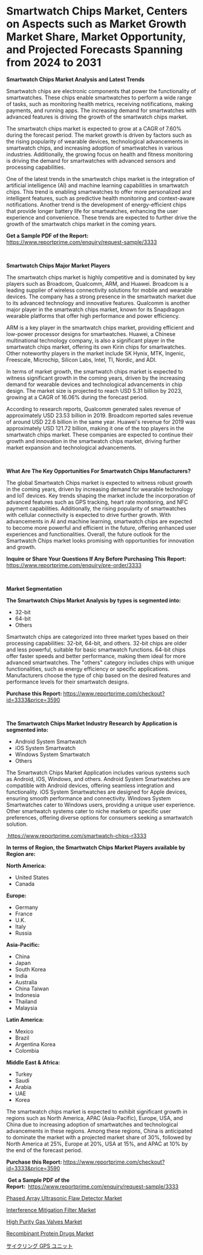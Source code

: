 <p><h1>Smartwatch Chips Market, Centers on Aspects such as Market Growth Market Share, Market Opportunity, and Projected Forecasts Spanning from 2024 to 2031</h1></p><p><strong>Smartwatch Chips Market Analysis and Latest Trends</strong></p>
<p><p>Smartwatch chips are electronic components that power the functionality of smartwatches. These chips enable smartwatches to perform a wide range of tasks, such as monitoring health metrics, receiving notifications, making payments, and running apps. The increasing demand for smartwatches with advanced features is driving the growth of the smartwatch chips market.</p><p>The smartwatch chips market is expected to grow at a CAGR of 7.60% during the forecast period. The market growth is driven by factors such as the rising popularity of wearable devices, technological advancements in smartwatch chips, and increasing adoption of smartwatches in various industries. Additionally, the growing focus on health and fitness monitoring is driving the demand for smartwatches with advanced sensors and processing capabilities.</p><p>One of the latest trends in the smartwatch chips market is the integration of artificial intelligence (AI) and machine learning capabilities in smartwatch chips. This trend is enabling smartwatches to offer more personalized and intelligent features, such as predictive health monitoring and context-aware notifications. Another trend is the development of energy-efficient chips that provide longer battery life for smartwatches, enhancing the user experience and convenience. These trends are expected to further drive the growth of the smartwatch chips market in the coming years.</p></p>
<p><strong>Get a Sample PDF of the Report:&nbsp;</strong> <a href="https://www.reportprime.com/enquiry/request-sample/3333">https://www.reportprime.com/enquiry/request-sample/3333</a></p>
<p>&nbsp;</p>
<p><strong>Smartwatch Chips Major Market Players</strong></p>
<p><p>The smartwatch chips market is highly competitive and is dominated by key players such as Broadcom, Qualcomm, ARM, and Huawei. Broadcom is a leading supplier of wireless connectivity solutions for mobile and wearable devices. The company has a strong presence in the smartwatch market due to its advanced technology and innovative features. Qualcomm is another major player in the smartwatch chips market, known for its Snapdragon wearable platforms that offer high performance and power efficiency.</p><p>ARM is a key player in the smartwatch chips market, providing efficient and low-power processor designs for smartwatches. Huawei, a Chinese multinational technology company, is also a significant player in the smartwatch chips market, offering its own Kirin chips for smartwatches. Other noteworthy players in the market include SK Hynix, MTK, Ingenic, Freescale, Microchip, Silicon Labs, Intel, TI, Nordic, and ADI.</p><p>In terms of market growth, the smartwatch chips market is expected to witness significant growth in the coming years, driven by the increasing demand for wearable devices and technological advancements in chip design. The market size is projected to reach USD 5.31 billion by 2023, growing at a CAGR of 16.06% during the forecast period.</p><p>According to research reports, Qualcomm generated sales revenue of approximately USD 23.53 billion in 2019. Broadcom reported sales revenue of around USD 22.6 billion in the same year. Huawei's revenue for 2019 was approximately USD 121.72 billion, making it one of the top players in the smartwatch chips market. These companies are expected to continue their growth and innovation in the smartwatch chips market, driving further market expansion and technological advancements.</p></p>
<p>&nbsp;</p>
<p><strong>What Are The Key Opportunities For Smartwatch Chips Manufacturers?</strong></p>
<p><p>The global Smartwatch Chips market is expected to witness robust growth in the coming years, driven by increasing demand for wearable technology and IoT devices. Key trends shaping the market include the incorporation of advanced features such as GPS tracking, heart rate monitoring, and NFC payment capabilities. Additionally, the rising popularity of smartwatches with cellular connectivity is expected to drive further growth. With advancements in AI and machine learning, smartwatch chips are expected to become more powerful and efficient in the future, offering enhanced user experiences and functionalities. Overall, the future outlook for the Smartwatch Chips market looks promising with opportunities for innovation and growth.</p></p>
<p><strong>Inquire or Share Your Questions If Any Before Purchasing This Report:</strong> <a href="https://www.reportprime.com/enquiry/pre-order/3333">https://www.reportprime.com/enquiry/pre-order/3333</a></p>
<p>&nbsp;</p>
<p><strong>Market Segmentation</strong></p>
<p><strong>The Smartwatch Chips Market Analysis by types is segmented into:</strong></p>
<p><ul><li>32-bit</li><li>64-bit</li><li>Others</li></ul></p>
<p><p>Smartwatch chips are categorized into three market types based on their processing capabilities: 32-bit, 64-bit, and others. 32-bit chips are older and less powerful, suitable for basic smartwatch functions. 64-bit chips offer faster speeds and better performance, making them ideal for more advanced smartwatches. The "others" category includes chips with unique functionalities, such as energy efficiency or specific applications. Manufacturers choose the type of chip based on the desired features and performance levels for their smartwatch designs.</p></p>
<p><strong>Purchase this Report:&nbsp;</strong><a href="https://www.reportprime.com/checkout?id=3333&price=3590">https://www.reportprime.com/checkout?id=3333&price=3590</a></p>
<p>&nbsp;</p>
<p><strong>The Smartwatch Chips Market Industry Research by Application is segmented into:</strong></p>
<p><ul><li>Android System Smartwatch</li><li>iOS System Smartwatch</li><li>Windows System Smartwatch</li><li>Others</li></ul></p>
<p><p>The Smartwatch Chips Market Application includes various systems such as Android, iOS, Windows, and others. Android System Smartwatches are compatible with Android devices, offering seamless integration and functionality. iOS System Smartwatches are designed for Apple devices, ensuring smooth performance and connectivity. Windows System Smartwatches cater to Windows users, providing a unique user experience. Other smartwatch systems cater to niche markets or specific user preferences, offering diverse options for consumers seeking a smartwatch solution.</p></p>
<p><a href="https://www.reportprime.com/smartwatch-chips-r3333">&nbsp;https://www.reportprime.com/smartwatch-chips-r3333</a></p>
<p><strong>In terms of Region, the Smartwatch Chips Market Players available by Region are:</strong></p>
<p>
    <p> <strong> North America: </strong>
        <ul>
            <li>United States</li>
            <li>Canada</li>
        </ul>
        </p> 
    <p> <strong> Europe: </strong>
        <ul>
            <li>Germany</li>
            <li>France</li>
            <li>U.K.</li>
            <li>Italy</li>
            <li>Russia</li>
        </ul>
        </p> 
    <p> <strong> Asia-Pacific: </strong>
        <ul>
            <li>China</li>
            <li>Japan</li>
            <li>South Korea</li>
            <li>India</li>
            <li>Australia</li>
            <li>China Taiwan</li>
            <li>Indonesia</li>
            <li>Thailand</li>
            <li>Malaysia</li>
        </ul>
        </p> 
    <p> <strong> Latin America: </strong>
        <ul>
            <li>Mexico</li>
            <li>Brazil</li>
            <li>Argentina Korea</li>
            <li>Colombia</li>
        </ul>
        </p> 
    <p> <strong> Middle East & Africa: </strong>
        <ul>
            <li>Turkey</li>
            <li>Saudi</li>
            <li>Arabia</li>
            <li>UAE</li>
            <li>Korea</li>
        </ul>
    </p>
    </p>
<p><p>The smartwatch chips market is expected to exhibit significant growth in regions such as North America, APAC (Asia-Pacific), Europe, USA, and China due to increasing adoption of smartwatches and technological advancements in these regions. Among these regions, China is anticipated to dominate the market with a projected market share of 30%, followed by North America at 25%, Europe at 20%, USA at 15%, and APAC at 10% by the end of the forecast period.</p></p>
<p><strong>Purchase this Report: </strong><a href="https://www.reportprime.com/checkout?id=3333&price=3590">https://www.reportprime.com/checkout?id=3333&price=3590</a></p>
<p>&nbsp;<strong>Get a Sample PDF of the Report:&nbsp;&nbsp;</strong><a href="https://www.reportprime.com/enquiry/request-sample/3333">https://www.reportprime.com/enquiry/request-sample/3333</a></p>
<p><strong></strong></p>
<p><p><a href="https://www.linkedin.com/pulse/phased-array-ultrasonic-flaw-detector-market-global-oguce">Phased Array Ultrasonic Flaw Detector Market</a></p><p><a href="https://github.com/jahid123ahm/Market-Research-Report-List-1/blob/main/interference-mitigation-filter-market.md">Interference Mitigation Filter Market</a></p><p><a href="https://www.linkedin.com/pulse/future-trends-global-high-purity-gas-valves-market-insights-3cmtc">High Purity Gas Valves Market</a></p><p><a href="https://issuu.com/reportprime-2/docs/recombinant-protein-drugs-market-size-2030.pptx">Recombinant Protein Drugs Market</a></p><p><a href="https://github.com/LeoraEber/Market-Research-Report-List-1/blob/main/100691932939.md">サイクリング GPS ユニット</a></p></p>
